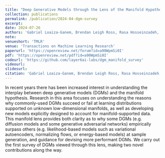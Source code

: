 ```yaml
---
title: "Deep Generative Models through the Lens of the Manifold Hypothesis: A Survey and New Connections"
collection: publications
permalink: /publication/2024-04-dgm-survey
excerpt: 
date: 2024-07-26
authors: 'Gabriel Loaiza-Ganem, Brendan Leigh Ross, Rasa Hosseinzadeh, Anthony L. Caterini, <b>Jesse C. Cresswell</b>,'
note:
venueshort: 'TMLR'
venue: 'Transactions on Machine Learning Research'
paperurl: 'https://openreview.net/forum?id=a90WpmSi0I'
pdf: 'https://openreview.net/pdf?id=a90WpmSi0I'
codeurl: 'https://github.com/layer6ai-labs/dgm_manifold_survey'
videourl:
slidesurl:
citation: 'Gabriel Loaiza-Ganem, Brendan Leigh Ross, Rasa Hosseinzadeh, Anthony L. Caterini, esse C. Cresswell. Deep Generative Models through the Lens of the Manifold Hypothesis: A Survey and New Connections. TMLR 2024'
---
```

In recent years there has been increased interest in understanding the interplay between deep generative models (DGMs) and the manifold hypothesis. Research in this area focuses on understanding the reasons why commonly-used DGMs succeed or fail at learning distributions supported on unknown low-dimensional manifolds, as well as developing new models explicitly designed to account for manifold-supported data. This manifold lens provides both clarity as to why some DGMs (e.g. diffusion models and some generative adversarial networks) empirically surpass others (e.g. likelihood-based models such as variational autoencoders, normalizing flows, or energy-based models) at sample generation, and guidance for devising more performant DGMs. We carry out the first survey of DGMs viewed through this lens, making two novel contributions along the way.